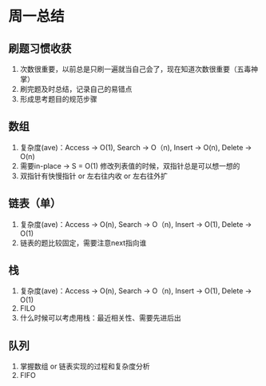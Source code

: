 # 周一总结
## 刷题习惯收获
1. 次数很重要，以前总是只刷一遍就当自己会了，现在知道次数很重要（五毒神掌）
2. 刷完题及时总结，记录自己的易错点
3. 形成思考题目的规范步骤

## 数组
1. 复杂度(ave)：Access -> O(1), Search -> O（n), Insert -> O(n), Delete -> O(n)
2. 需要in-place -> S = O(1) 修改列表值的时候，双指针总是可以想一想的
3. 双指针有快慢指针 or 左右往内收 or 左右往外扩

## 链表（单）
1. 复杂度(ave)：Access -> O(n), Search -> O（n), Insert -> O(1), Delete -> O(1)
2. 链表的题比较固定，需要注意next指向谁

## 栈
1. 复杂度(ave)：Access -> O(n), Search -> O（n), Insert -> O(1), Delete -> O(1)
2. FILO
3. 什么时候可以考虑用栈：最近相关性、需要先进后出

## 队列
1. 掌握数组 or 链表实现的过程和复杂度分析
2. FIFO
